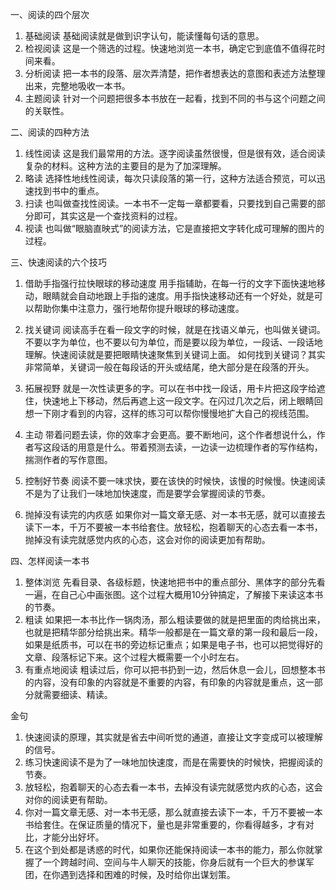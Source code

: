 

一、阅读的四个层次
1. 基础阅读
基础阅读就是做到识字认句，能读懂每句话的意思。
2. 检视阅读
这是一个筛选的过程。快速地浏览一本书，确定它到底值不值得花时间来看。
3. 分析阅读
把一本书的段落、层次弄清楚，把作者想表达的意图和表述方法整理出来，完整地吸收一本书。
4. 主题阅读
针对一个问题把很多本书放在一起看，找到不同的书与这个问题之间的关联性。
 
二、阅读的四种方法
1. 线性阅读
这是我们最常用的方法。逐字阅读虽然很慢，但是很有效，适合阅读复杂的材料。这种方法的主要目的是为了加深理解。
2. 略读
选择性地线性阅读，每次只读段落的第一行，这种方法适合预览，可以迅速找到书中的重点。
3. 扫读
也叫做查找性阅读。一本书不一定每一章都要看，只要找到自己需要的部分即可，其实这是一个查找资料的过程。
4. 视读
也叫做“眼脑直映式”的阅读方法，它是直接把文字转化成可理解的图片的过程。
 
三、快速阅读的六个技巧
1. 借助手指强行拉快眼球的移动速度
用手指辅助，在每一行的文字下面快速地移动，眼睛就会自动地跟上手指的速度。用手指快速移动还有一个好处，就是可以帮助你集中注意力，强行地帮你提升眼球的移动速度。


2. 找关键词
阅读高手在看一段文字的时候，就是在找语义单元，也叫做关键词。不要以字为单位，也不要以句为单位，而是要以段为单位，一段话、一段话地理解。快速阅读就是要把眼睛快速聚焦到关键词上面。
如何找到关键词？其实非常简单，关键词一般在每段话的开头或结尾，绝大部分是在段落的开头。


3. 拓展视野
就是一次性读更多的字。可以在书中找一段话，用卡片把这段字给遮住，快速地上下移动，然后再遮上这一段文字。在闪过几次之后，闭上眼睛回想一下刚才看到的内容，这样的练习可以帮你慢慢地扩大自己的视线范围。


4. 主动
带着问题去读，你的效率才会更高。要不断地问，这个作者想说什么，作者写这段话的用意是什么。带着预测去读，一边读一边梳理作者的写作结构，揣测作者的写作意图。


5. 控制好节奏
阅读不要一味求快，要在该快的时候快，该慢的时候慢。快速阅读不是为了让我们一味地加快速度，而是要学会掌握阅读的节奏。


6. 抛掉没有读完的内疚感
如果你对一篇文章无感、对一本书无感，就可以直接去读下一本，千万不要被一本书给套住。放轻松，抱着聊天的心态去看一本书，抛掉没有读完就感觉内疚的心态，这会对你的阅读更加有帮助。
 
四、怎样阅读一本书
1. 整体浏览
先看目录、各级标题，快速地把书中的重点部分、黑体字的部分先看一遍，在自己心中画张图。这个过程大概用10分钟搞定，了解接下来读这本书的节奏。
2. 粗读
如果把一本书比作一锅肉汤，那么粗读要做的就是把里面的肉给挑出来，也就是把精华部分给挑出来。精华一般都是在一篇文章的第一段和最后一段，如果是纸质书，可以在书的旁边标记重点；如果是电子书，也可以把觉得好的文章、段落标记下来。这个过程大概需要一个小时左右。
3. 有重点地阅读
粗读过后，你可以把书扔到一边，然后休息一会儿，回想整本书的内容，没有印象的内容就是不重要的内容，有印象的内容就是重点，这一部分就需要细读、精读。


金句    
1. 快速阅读的原理，其实就是省去中间听觉的通道，直接让文字变成可以被理解的信号。
2. 练习快速阅读不是为了一味地加快速度，而是在需要快的时候快，把握阅读的节奏。
3. 放轻松，抱着聊天的心态去看一本书，去掉没有读完就感觉内疚的心态，这会对你的阅读更有帮助。
4. 你对一篇文章无感、对一本书无感，那么就直接去读下一本，千万不要被一本书给套住。在保证质量的情况下，量也是非常重要的，你看得越多，才有对比，才能分出好坏。
5. 在这个到处都是诱惑的时代，如果你还能保持阅读一本书的能力，那么你就掌握了一个跨越时间、空间与牛人聊天的技能，你身后就有一个巨大的参谋军团，在你遇到选择和困难的时候，及时给你出谋划策。